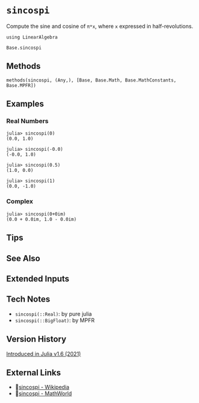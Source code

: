 # `sincospi`

Compute the sine and cosine of `π*x`, where `x` expressed in half-revolutions.

```@setup repl_only
using LinearAlgebra
```
```@docs
Base.sincospi
```


## Methods

```@repl
methods(sincospi, (Any,), [Base, Base.Math, Base.MathConstants, Base.MPFR])
```


## Examples

### Real Numbers
```jldoctest
julia> sincospi(0)
(0.0, 1.0)

julia> sincospi(-0.0)
(-0.0, 1.0)

julia> sincospi(0.5)
(1.0, 0.0)

julia> sincospi(1)
(0.0, -1.0)
```

### Complex
```jldoctest
julia> sincospi(0+0im)
(0.0 + 0.0im, 1.0 - 0.0im)
```

## Tips


## See Also


## Extended Inputs


## Tech Notes

- `sincospi(::Real)`: by pure julia
- `sincospi(::BigFloat)`: by MPFR


## Version History

[Introduced in Julia v1.6 (2021)](https://github.com/JuliaLang/julia/blob/v1.6.0/NEWS.md?plain=1#L96)


## External Links
- 🔗[sincospi - Wikipedia](https://en.wikipedia.org/wiki/ )
- 🔗[sincospi - MathWorld](https://mathworld.wolfram.com/ )
